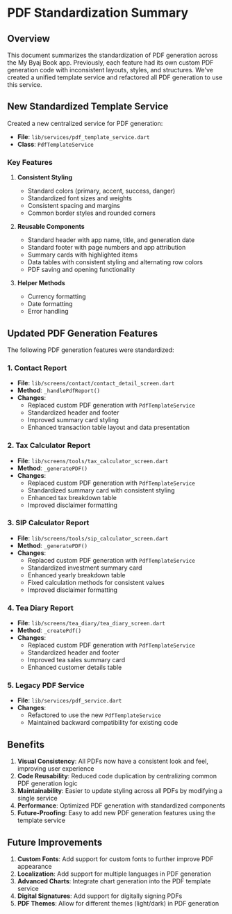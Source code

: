 # PDF Standardization Summary

## Overview
This document summarizes the standardization of PDF generation across the My Byaj Book app. Previously, each feature had its own custom PDF generation code with inconsistent layouts, styles, and structures. We've created a unified template service and refactored all PDF generation to use this service.

## New Standardized Template Service
Created a new centralized service for PDF generation:
- **File**: `lib/services/pdf_template_service.dart`
- **Class**: `PdfTemplateService`

### Key Features
1. **Consistent Styling**
   - Standard colors (primary, accent, success, danger)
   - Standardized font sizes and weights
   - Consistent spacing and margins
   - Common border styles and rounded corners

2. **Reusable Components**
   - Standard header with app name, title, and generation date
   - Standard footer with page numbers and app attribution
   - Summary cards with highlighted items
   - Data tables with consistent styling and alternating row colors
   - PDF saving and opening functionality

3. **Helper Methods**
   - Currency formatting
   - Date formatting
   - Error handling

## Updated PDF Generation Features
The following PDF generation features were standardized:

### 1. Contact Report
- **File**: `lib/screens/contact/contact_detail_screen.dart`
- **Method**: `_handlePdfReport()`
- **Changes**:
  - Replaced custom PDF generation with `PdfTemplateService`
  - Standardized header and footer
  - Improved summary card styling
  - Enhanced transaction table layout and data presentation

### 2. Tax Calculator Report
- **File**: `lib/screens/tools/tax_calculator_screen.dart`
- **Method**: `_generatePDF()`
- **Changes**:
  - Replaced custom PDF generation with `PdfTemplateService`
  - Standardized summary card with consistent styling
  - Enhanced tax breakdown table
  - Improved disclaimer formatting

### 3. SIP Calculator Report
- **File**: `lib/screens/tools/sip_calculator_screen.dart`
- **Method**: `_generatePDF()`
- **Changes**:
  - Replaced custom PDF generation with `PdfTemplateService`
  - Standardized investment summary card
  - Enhanced yearly breakdown table
  - Fixed calculation methods for consistent values
  - Improved disclaimer formatting

### 4. Tea Diary Report
- **File**: `lib/screens/tea_diary/tea_diary_screen.dart`
- **Method**: `_createPdf()`
- **Changes**:
  - Replaced custom PDF generation with `PdfTemplateService`
  - Standardized header and footer
  - Improved tea sales summary card
  - Enhanced customer details table

### 5. Legacy PDF Service
- **File**: `lib/services/pdf_service.dart`
- **Changes**:
  - Refactored to use the new `PdfTemplateService`
  - Maintained backward compatibility for existing code

## Benefits
1. **Visual Consistency**: All PDFs now have a consistent look and feel, improving user experience
2. **Code Reusability**: Reduced code duplication by centralizing common PDF generation logic
3. **Maintainability**: Easier to update styling across all PDFs by modifying a single service
4. **Performance**: Optimized PDF generation with standardized components
5. **Future-Proofing**: Easy to add new PDF generation features using the template service

## Future Improvements
1. **Custom Fonts**: Add support for custom fonts to further improve PDF appearance
2. **Localization**: Add support for multiple languages in PDF generation
3. **Advanced Charts**: Integrate chart generation into the PDF template service
4. **Digital Signatures**: Add support for digitally signing PDFs
5. **PDF Themes**: Allow for different themes (light/dark) in PDF generation 